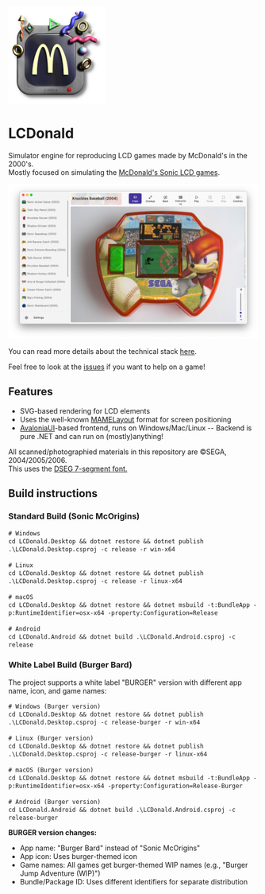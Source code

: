 <img src="cover.png" width="196">

LCDonald
===========

Simulator engine for reproducing LCD games made by McDonald's in the 2000's.  
Mostly focused on simulating the [McDonald's Sonic LCD games](http://info.sonicretro.org/McDonald%27s_Sonic_LCD_games).  

![](screenshot.png)

You can read more details about the technical stack [here](https://tvc-16.science/lcdonald.html).  

Feel free to look at the [issues](https://github.com/Difegue/LCDonald/issues) if you want to help on a game!  

## Features

* SVG-based rendering for LCD elements
* Uses the well-known [MAMELayout](https://docs.mamedev.org/techspecs/layout_files.html) format for screen positioning
* [AvaloniaUI](http://avaloniaui.net/)-based frontend, runs on Windows/Mac/Linux -- Backend is pure .NET and can run on (mostly)anything!

All scanned/photographied materials in this repository are ©️SEGA, 2004/2005/2006.  
This uses the [DSEG 7-segment font.](https://www.keshikan.net/fonts-e.html)  

## Build instructions 

### Standard Build (Sonic McOrigins)

```
# Windows
cd LCDonald.Desktop && dotnet restore && dotnet publish .\LCDonald.Desktop.csproj -c release -r win-x64

# Linux
cd LCDonald.Desktop && dotnet restore && dotnet publish .\LCDonald.Desktop.csproj -c release -r linux-x64

# macOS
cd LCDonald.Desktop && dotnet restore && dotnet msbuild -t:BundleApp -p:RuntimeIdentifier=osx-x64 -property:Configuration=Release

# Android 
cd LCDonald.Android && dotnet build .\LCDonald.Android.csproj -c release 

```

### White Label Build (Burger Bard)

The project supports a white label "BURGER" version with different app name, icon, and game names:

```
# Windows (Burger version)
cd LCDonald.Desktop && dotnet restore && dotnet publish .\LCDonald.Desktop.csproj -c release-burger -r win-x64

# Linux (Burger version)
cd LCDonald.Desktop && dotnet restore && dotnet publish .\LCDonald.Desktop.csproj -c release-burger -r linux-x64

# macOS (Burger version)
cd LCDonald.Desktop && dotnet restore && dotnet msbuild -t:BundleApp -p:RuntimeIdentifier=osx-x64 -property:Configuration=Release-Burger

# Android (Burger version)
cd LCDonald.Android && dotnet build .\LCDonald.Android.csproj -c release-burger

```

**BURGER version changes:**
- App name: "Burger Bard" instead of "Sonic McOrigins"
- App icon: Uses burger-themed icon
- Game names: All games get burger-themed WIP names (e.g., "Burger Jump Adventure (WIP)")
- Bundle/Package ID: Uses different identifiers for separate distribution

